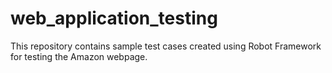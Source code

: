 # web_application_testing

This repository contains sample test cases created using Robot Framework for testing the Amazon webpage.

